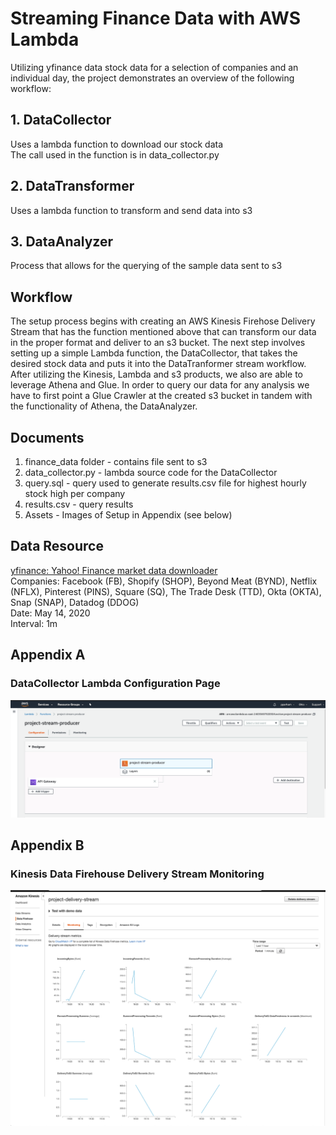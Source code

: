 # Streaming Finance Data with AWS Lambda <br />
Utilizing yfinance data stock data for a selection of companies and an individual day, the project demonstrates an overview of the following workflow:
## 1. DataCollector <br />
Uses a lambda function to download our stock data <br />
The call used in the function is in data_collector.py <br /> 
## 2. DataTransformer <br />
Uses a lambda function to transform and send data into s3 <br />
## 3. DataAnalyzer <br />
Process that allows for the querying of the sample data sent to s3

## Workflow <br />
The setup process begins with creating an AWS Kinesis Firehose Delivery Stream that has the function mentioned above that can transform our data in the proper format and deliver to an s3 bucket. The next step involves setting up a simple Lambda function, the DataCollector, that takes the desired stock data and puts it into the DataTranformer stream workflow. After utilizing the Kinesis, Lambda and s3 products, we also are able to leverage Athena and Glue. In order to query our data for any analysis we have to first point a Glue Crawler at the created s3 bucket in tandem with the functionality of Athena, the DataAnalyzer.

## Documents <br />
1. finance_data folder - contains file sent to s3
2. data_collector.py - lambda source code for the DataCollector
3. query.sql - query used to generate results.csv file for highest hourly stock high per company
4. results.csv - query results
5. Assets - Images of Setup in Appendix (see below)

## Data Resource <br />
[yfinance: Yahoo! Finance market data downloader](https://pypi.org/project/yfinance/) <br />
Companies: Facebook (FB), Shopify (SHOP), Beyond Meat (BYND), Netflix (NFLX), Pinterest (PINS), Square (SQ), The Trade Desk (TTD), Okta (OKTA), Snap (SNAP), Datadog (DDOG) <br />
Date: May 14, 2020 <br />
Interval: 1m <br />

## Appendix A
### DataCollector Lambda Configuration Page
![](assets/Appendix_A_DataCollector_Lambda_configuration_page.png)

## Appendix B
### Kinesis Data Firehouse Delivery Stream Monitoring
![](assets/Appendix_B_Kinesis_Data_Firehose_Delivery_Stream_Monitoring.png)
